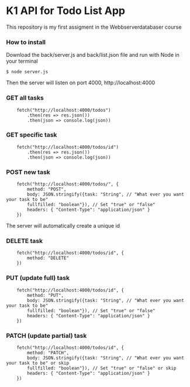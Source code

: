 # K1 API for Todo List App

This repository is my first assigment in the Webbserverdatabaser course

### How to install

Download the back/server.js and back/list.json file and run with Node in your terminal 

```
$ node server.js
```

Then the server will listen on port 4000, 
http://localhost:4000

### GET all tasks

```JS
    fetch("http://localhost:4000/todos")
        .then(res => res.json())
        .then(json => console.log(json))

```

### GET specific task

```JS
    fetch("http://localhost:4000/todos/id")
        .then(res => res.json())
        .then(json => console.log(json))
```

### POST new task

```JS
    fetch("http://localhost:4000/todos/", {
        method: "POST",
        body: JSON.stringify({task: "String", // "What ever you want your task to be"
        fullfilled: "boolean"}), // Set "true" or "false"
        headers: { "Content-Type": "application/json" }
    })
```
The server will automatically create a unique id

### DELETE task

```JS
    fetch("http://localhost:4000/todos/id", {
        method: "DELETE"
    })
```
### PUT (update full) task

```JS
    fetch("http://localhost:4000/todos/id", {
        method: "PUT",
        body: JSON.stringify({task: "String", // "What ever you want your task to be"
        fullfilled: "boolean"}), // Set "true" or "false"
        headers: { "Content-Type": "application/json" }
    })
```
### PATCH (update partial) task

```JS
    fetch("http://localhost:4000/todos/id", {
        method: "PATCH",
        body: JSON.stringify({task: "String", // "What ever you want your task to be" or skip
        fullfilled: "boolean"}), // Set "true" or "false" or skip
        headers: { "Content-Type": "application/json" }
    })
```


